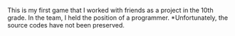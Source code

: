 This is my first game that I worked with friends as a project in the 10th grade. In the team, I held the position of a programmer.
*Unfortunately, the source codes have not been preserved.
